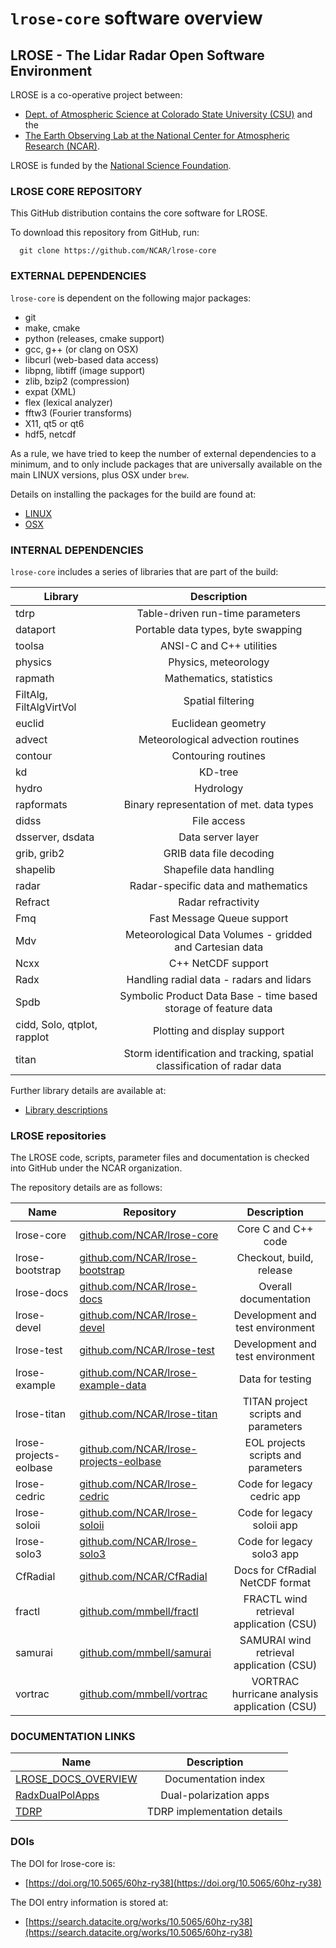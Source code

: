 # `lrose-core` software overview

## **LROSE** - The Lidar Radar Open Software Environment

LROSE is a co-operative project between:

  * [Dept. of Atmospheric Science at Colorado State University (CSU)](http://www.atmos.colostate.edu/) and the
  * [The Earth Observing Lab at the National Center for Atmospheric Research (NCAR)](https://www.eol.ucar.edu/content/lidar-radar-open-software-environment).

LROSE is funded by the [National Science Foundation](https://www.nsf.gov).

### LROSE CORE REPOSITORY

This GitHub distribution contains the core software for LROSE.

To download this repository from GitHub, run:

```
  git clone https://github.com/NCAR/lrose-core
```

### EXTERNAL DEPENDENCIES

`lrose-core` is dependent on the following major packages:

* git
* make, cmake
* python (releases, cmake support)
* gcc, g++ (or clang on OSX)
* libcurl (web-based data access)
* libpng, libtiff (image support)
* zlib, bzip2 (compression)
* expat (XML)
* flex (lexical analyzer)
* fftw3 (Fourier transforms)
* X11, qt5 or qt6
* hdf5, netcdf

As a rule, we have tried to keep the number of external dependencies to a minimum, and to only include packages that are universally available on the main LINUX versions, plus OSX under `brew`.

Details on installing the packages for the build are found at:

* [LINUX](https://github.com/NCAR/lrose-core/tree/master/docs/build/lrose_package_dependencies.linux.md)
* [OSX](https://github.com/NCAR/lrose-core/tree/master/docs/build/lrose_package_dependencies.osx.md)

### INTERNAL DEPENDENCIES

`lrose-core` includes a series of libraries that are part of the build:

| Library | Description   |
| ------------- |:-------------:|
| tdrp | Table-driven run-time parameters |
| dataport | Portable data types, byte swapping |
| toolsa | ANSI-C and C++ utilities |
| physics | Physics, meteorology |
| rapmath | Mathematics, statistics |
| FiltAlg, FiltAlgVirtVol | Spatial filtering |
| euclid | Euclidean geometry |
| advect | Meteorological advection routines |
| contour | Contouring routines |
| kd | KD-tree |
| hydro | Hydrology |
| rapformats | Binary representation of met. data types |
| didss | File access |
| dsserver, dsdata | Data server layer |
| grib, grib2 | GRIB data file decoding |
| shapelib | Shapefile data handling |
| radar | Radar-specific data and mathematics |
| Refract | Radar refractivity |
| Fmq | Fast Message Queue support |
| Mdv | Meteorological Data Volumes - gridded and Cartesian data |
| Ncxx | C++ NetCDF support |
| Radx | Handling radial data - radars and lidars |
| Spdb | Symbolic Product Data Base - time based storage of feature data |
| cidd, Solo, qtplot, rapplot | Plotting and display support |
| titan | Storm identification and tracking, spatial classification of radar data |

Further library details are available at:

* [Library descriptions](https://github.com/NCAR/lrose-core/blob/master/docs/libs/lrose-libs-summary.pdf)

### LROSE repositories

The LROSE code, scripts, parameter files and documentation is checked into GitHub under the NCAR organization.

The repository details are as follows:

| Name | Repository | Description   |
| ---- | ------------- |:-------------:|
| lrose-core | [github.com/NCAR/lrose-core](https://github.com/NCAR/lrose-core) | Core C and C++ code |
| lrose-bootstrap | [github.com/NCAR/lrose-bootstrap](https://github.com/NCAR/lrose-bootstrap) | Checkout, build, release |
| lrose-docs | [github.com/NCAR/lrose-docs](https://github.com/NCAR/lrose-docs) | Overall documentation |
| lrose-devel | [github.com/NCAR/lrose-devel](https://github.com/NCAR/lrose-devel) | Development and test environment |
| lrose-test | [github.com/NCAR/lrose-test](https://github.com/NCAR/lrose-test) | Development and test environment |
| lrose-example | [github.com/NCAR/lrose-example-data](https://github.com/NCAR/lrose-example-data) | Data for testing |
| lrose-titan | [github.com/NCAR/lrose-titan](https://github.com/NCAR/lrose-titan) | TITAN project scripts and parameters |
| lrose-projects-eolbase | [github.com/NCAR/lrose-projects-eolbase](https://github.com/NCAR/lrose-projects-eolbase) | EOL projects scripts and parameters |
| lrose-cedric | [github.com/NCAR/lrose-cedric](https://github.com/NCAR/lrose-cedric) | Code for legacy cedric app |
| lrose-soloii | [github.com/NCAR/lrose-soloii](https://github.com/NCAR/lrose-soloii) | Code for legacy soloii app |
| lrose-solo3 | [github.com/NCAR/lrose-solo3](https://github.com/NCAR/lrose-solo3) | Code for legacy solo3 app |
| CfRadial | [github.com/NCAR/CfRadial](https://github.com/NCAR/CfRadial) | Docs for CfRadial NetCDF format |
| fractl | [github.com/mmbell/fractl](https://github.com/mmbell/fractl) | FRACTL wind retrieval application (CSU) |
| samurai | [github.com/mmbell/samurai](https://github.com/mmbell/samurai) | SAMURAI wind retrieval application (CSU) |
| vortrac | [github.com/mmbell/vortrac](https://github.com/mmbell/vortrac) | VORTRAC hurricane analysis application (CSU) |

### DOCUMENTATION LINKS

| Name           | Description   |
| -------------- |:-------------:|
| [LROSE_DOCS_OVERVIEW](https://github.com/NCAR/lrose-core/blob/master/docs/LROSE_DOCS_OVERVIEW.md) | Documentation index |
| [RadxDualPolApps](https://github.com/NCAR/lrose-core/blob/master/docs/apps/radx/dualpol/RadxDualpolApps.md) | Dual-polarization apps |
| [TDRP](http://htmlpreview.github.io/?https://github.com/NCAR/lrose-core/blob/master/docs/tdrp/index.html) | TDRP implementation details |

### DOIs

The DOI for lrose-core is:

* [https://doi.org/10.5065/60hz-ry38](https://doi.org/10.5065/60hz-ry38)

The DOI entry information is stored at:

* [https://search.datacite.org/works/10.5065/60hz-ry38](https://search.datacite.org/works/10.5065/60hz-ry38)


